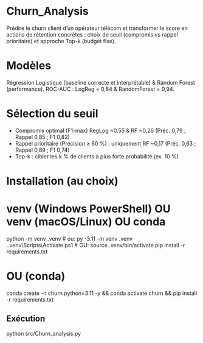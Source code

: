 # Churn_Analysis
Prédire le churn client d’un opérateur télécom et transformer le score en actions de rétention concrètes : choix de seuil (compromis vs rappel prioritaire) et approche Top-k (budget fixe).

# Modèles
Régression Logistique (baseline correcte et interprétable) & Random Forest (performance).
ROC-AUC : LogReg = 0,84 & RandomForest = 0,94.

# Sélection du seuil
- Compromis optimal (F1-max) RegLog ~0.55 & RF ~0,26  (Préc. 0,79 ; Rappel 0,85 ; F1 0,82) 
- Rappel prioritaire (Précision ≥ 60 %) : uniquement RF ~0,17 (Préc. 0,63 ; Rappel 0,89 ; F1 0,74)
- Top-k : cibler les k % de clients à plus forte probabilité (ex. 10 %)

# Installation (au choix) 
# venv (Windows PowerShell) OU venv (macOS/Linux) OU conda
python -m venv .venv           # ou: py -3.11 -m venv .venv
.\.venv\Scripts\Activate.ps1   # OU: source .venv/bin/activate
pip install -r requirements.txt
# OU (conda)
conda create -n churn python=3.11 -y && conda activate churn && pip install -r requirements.txt

## Exécution
python src/Churn_analysis.py
